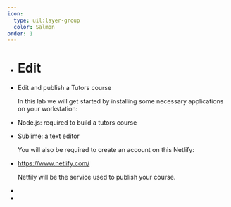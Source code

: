 ```yaml
---
icon:
  type: uil:layer-group
  color: Salmon
order: 1  
---
```


- # Edit
- Edit and publish a Tutors course
  
  In this lab we will get started by installing some necessary applications on your workstation:
- Node.js: required to build a tutors course
- Sublime: a text editor
  
  You will also be required to create an account on this Netlify:
- <https://www.netlify.com/>
  
  Netfily will be the service used to publish your course.
-
-
